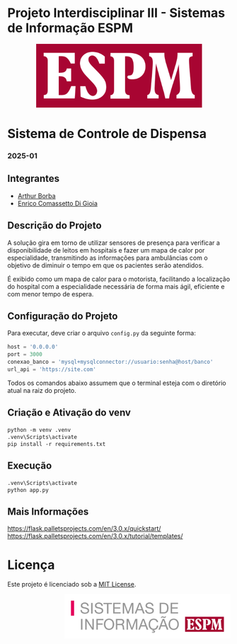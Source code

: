 # Projeto Interdisciplinar III - Sistemas de Informação ESPM

<p align="center">
    <a href="https://www.espm.br/cursos-de-graduacao/sistemas-de-informacao/"><img src="https://raw.githubusercontent.com/tech-espm/misc-template/main/logo.png" alt="Sistemas de Informação ESPM" style="width: 375px;"/></a>
</p>

# Sistema de Controle de Dispensa

### 2025-01

## Integrantes
- [Arthur Borba](https://github.com/Borba70)
- [Enrico Comassetto Di Gioia](https://github.com/EnricoDiGioia)

## Descrição do Projeto

A solução gira em torno de utilizar sensores de presença para verificar a disponibilidade de leitos em hospitais e fazer um mapa de calor por especialidade, transmitindo as informações para ambulâncias com o objetivo de diminuir o tempo em que os pacientes serão atendidos.

É exibido como um mapa de calor para o motorista, facilitando a localização do hospital com a especialidade necessária de forma mais ágil, eficiente e com menor tempo de espera.

## Configuração do Projeto

Para executar, deve criar o arquivo `config.py` da seguinte forma:

```python
host = '0.0.0.0'
port = 3000
conexao_banco = 'mysql+mysqlconnector://usuario:senha@host/banco'
url_api = 'https://site.com'
```

Todos os comandos abaixo assumem que o terminal esteja com o diretório atual na raiz do projeto.

## Criação e Ativação do venv

```
python -m venv .venv
.venv\Scripts\activate
pip install -r requirements.txt
```

## Execução

```
.venv\Scripts\activate
python app.py
```

## Mais Informações

https://flask.palletsprojects.com/en/3.0.x/quickstart/
https://flask.palletsprojects.com/en/3.0.x/tutorial/templates/

# Licença

Este projeto é licenciado sob a [MIT License](https://github.com/tech-espm/inter-3sem-healthgrid/blob/main/LICENSE).

<p align="right">
    <a href="https://www.espm.br/cursos-de-graduacao/sistemas-de-informacao/"><img src="https://raw.githubusercontent.com/tech-espm/misc-template/main/logo-si-512.png" alt="Sistemas de Informação ESPM" style="width: 375px;"/></a>
</p>
